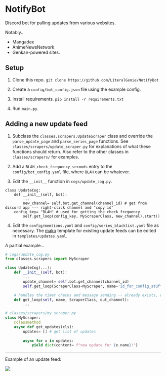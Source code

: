 # NotifyBot

Discord bot for pulling updates from various websites. 

Notably...
- Mangadex
- AnimeNewsNetwork
- Genkan-powered sites.

## Setup

1. Clone this repo. `git clone https://github.com/LiteralGenie/NotifyBot`

2. Create a `config/bot_config.json` file using the example config.

3. Install requirements. `pip install -r requirements.txt`

4. Run `main.py`.

## Adding a new update feed

1. Subclass the `classes.scrapers.UpdateScraper` class and override the `parse_update_page` and `parse_series_page` functions. See `classes/scrapers/update_scraper.py` for explanations of what these functions should return. Also refer to the other classes in `classes/scrapers/` for examples.

2. Add a `BLAH_check_frequency_seconds` entry to the `config/bot_config.yaml` file, where `BLAH` can be whatever.

3. Edit the `__init__` function in `cogs/update_cog.py`.
```
class UpdateCog:
    def __init__(self, bot):
        ...
        new_channel= self.bot.get_channel(channel_id) # get from discord app --- right-click channel and "copy id"
	config_key= "BLAH" # used for getting the check frequency
        self.get_loop(config_key, MyScraperClass, new_channel).start()
```

4. Edit the `config/mentions.yaml` and `config/series_blacklist.yaml` file as necessary. The [mako](https://www.makotemplates.org/) template for existing update feeds can be edited in `templates/updates.yaml`.

A partial example...

```py
# cogs/update_cog.py
from classes.scrapers import MyScraper

class UpdateCog(...):
    def __init__(self, bot):
        ...
        update_channel= self.bot.get_channel(channel_id)
        self.get_loop(ScraperClass=MyScraper, name='id_for_config_stuff', out_channel=update_channel).start()

    # handles the timer checks and message sending -- already exists, don't need to create
    def get_loop(self, name, ScraperClass, out_channel):
        ... 

# classes/scrapers/my_scraper.py
class MyScraper:
    @classmethod
    async def get_updates(cls):
        updates= [] # get list of updates
        
        async for x in updates:
            yield dict(content= f"new update for {x.name}!")
```


----

Example of an update feed:

<img src=https://files.catbox.moe/rmbi0q.png></img>
